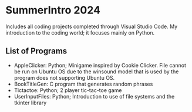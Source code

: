   # SummerIntro 2024
  Includes all coding projects completed through Visual Studio Code.
  My introduction to the coding world; it focuses mainly on Python.

  ## List of Programs
  - AppleClicker: Python; Minigame inspired by Cookie Clicker. File cannot be run on Ubuntu OS due to the winsound model that is used by the program does not supporting Ubuntu OS.
  - BookTitleGen: C program that generates random phrases
  - Tictactoe: Python; 2 player tic-tac-toe game
  - UserInputFiles: Python; Introduction to use of file systems and the tkinter library
